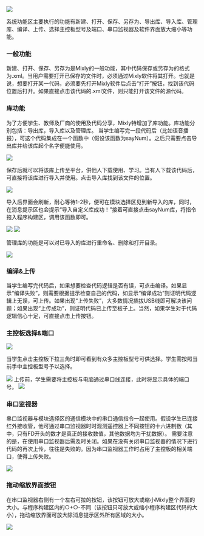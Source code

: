 ![](images/%E7%B3%BB%E7%BB%9F%E5%8A%9F%E8%83%BD%E5%8C%BA1.png)

系统功能区主要执行的功能有新建、打开、保存、另存为、导出库、导入库、管理库、编译、上传、选择主控板型号及端口、串口监视器及软件界面放大缩小等功能。

### 一般功能
新建、打开、保存、另存为是Mixly的一般功能，其中代码保存或另存为的格式为.xml。当用户需要打开已保存的文件时，必须通过Mixly软件将其打开。也就是说，想要打开某一代码，必须要先打开Mixly软件后点击“打开”按钮，找到该代码位置后打开。如果直接点击该代码的.xml文件，则只能打开该文件的源代码。
### 库功能
为了方便学生、教师及厂商的使用及代码分享，Mixly特增加了库功能。库功能分别包括：导出库，导入库以及管理库。
当学生编写完一段代码后（比如语音播报），可这个代码集成在一个函数中（假设该函数为sayNum）。之后只需要点击导出库并给该库起个名字便能使用。

![](images/%E7%B3%BB%E7%BB%9F%E5%8A%9F%E8%83%BD%E5%8C%BA2.png)

保存后就可以将该库上传至平台，供他人下载使用、学习。当有人下载该代码后，可直接将该库进行导入并使用。点击导入库找到该文件的位置。

![](images/%E7%B3%BB%E7%BB%9F%E5%8A%9F%E8%83%BD%E5%8C%BA3.png)

导入后界面会刷新，耐心等待1-2秒，便可在模块选择区见到新导入的库，同时，在消息提示区也会提示“导入自定义库成功！”接着可直接点击sayNum库，将指令拖入程序构建区，调用该函数即可。 

![](images/%E7%B3%BB%E7%BB%9F%E5%8A%9F%E8%83%BD%E5%8C%BA4.png)
![](images/%E7%B3%BB%E7%BB%9F%E5%8A%9F%E8%83%BD%E5%8C%BA5.png)

管理库的功能是可以对已导入的库进行重命名、删除和打开目录。

![](images/%E7%B3%BB%E7%BB%9F%E5%8A%9F%E8%83%BD%E5%8C%BA6.png)

### 编译&上传
当学生编写完代码后，如果想要检查代码逻辑是否有误，可点击编译。如果显示“编译失败”，则需要根据提示检查自己的代码，如显示“编译成功”则证明代码逻辑上无误，可上传。如果出现“上传失败”，大多数情况插拔USB线即可解决该问题；如果出现“上传成功”，则证明代码已上传至板子上。当然，如果学生对于代码逻辑信心十足，可直接点击上传按钮。
### 主控板选择&端口
![](images/%E7%B3%BB%E7%BB%9F%E5%8A%9F%E8%83%BD%E5%8C%BA7.png)

当学生点击主控板下拉三角时即可看到有众多主控板型号可供选择。学生需按照当前手中主控板型号予以选择。

![](images/%E7%B3%BB%E7%BB%9F%E5%8A%9F%E8%83%BD%E5%8C%BA8.png)
上传前，学生需要将主控板与电脑通过串口线连接，此时将显示具体的端口号。
![](images/%E7%B3%BB%E7%BB%9F%E5%8A%9F%E8%83%BD%E5%8C%BA9.png)
### 串口监视器
串口监视器与模块选择区的通信模块中的串口通信指令一起使用。假设学生已连接红外接收管，他可通过串口监视器时时观测遥控器上不同按钮的十六进制数（其中，只有FD开头的数才是真正的接收数值，其他数据均为干扰数据）。
需要注意的是，在使用串口监视器后需及时关闭。如果在没有关闭串口监视器的情况下进行代码的再次上传，往往是失败的。因为串口监视器工作时占用了主控板的相关端口，使得上传失败。

![](images/%E7%B3%BB%E7%BB%9F%E5%8A%9F%E8%83%BD%E5%8C%BA10.png)
### 拖动缩放界面按钮
在串口监视器右侧有一个左右可拉的按钮，该按钮可放大或缩小Mixly整个界面的大小。与程序构建区内的○+○-不同（该按钮只可放大或缩小程序构建区代码的大小），拖动缩放界面可放大除消息提示区外所有区域的大小。

![](images/%E7%B3%BB%E7%BB%9F%E5%8A%9F%E8%83%BD%E5%8C%BA11.png)